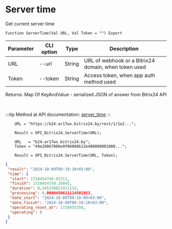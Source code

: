 ﻿---
sidebar_position: 4
---

# Server time
 Get current server time



`Function ServerTime(Val URL, Val Token = "") Export`

  | Parameter | CLI option | Type | Description |
  |-|-|-|-|
  | URL | --url | String | URL of webhook or a Bitrix24 domain, when token used |
  | Token | --token | String | Access token, when app auth method used |

  
  Returns:  Map Of KeyAndValue - serialized JSON of answer from Bitrix24 API

<br/>

:::tip
Method at API documentation: [server_time](https://dev.1c-bitrix.ru/rest_help/general/server_time.php)
:::
<br/>


```bsl title="Code example"
    URL = "https://b24-ar17wx.bitrix24.by/rest/1/1o2...";

    Result = OPI_Bitrix24.ServerTime(URL);

    URL   = "b24-ar17wx.bitrix24.by";
    Token = "49e20867006e9f06006b12e400000001000...";

    Result = OPI_Bitrix24.ServerTime(URL, Token);
```
 



```json title="Result"
{
 "result": "2024-10-09T09:19:10+03:00",
 "time": {
  "start": 1728454749.92311,
  "finish": 1728454750.26845,
  "duration": 0.345338821411133,
  "processing": 0.0000450611114501953,
  "date_start": "2024-10-09T09:19:09+03:00",
  "date_finish": "2024-10-09T09:19:10+03:00",
  "operating_reset_at": 1728455350,
  "operating": 0
 }
}
```
